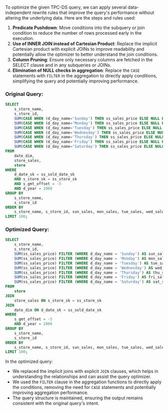 To optimize the given TPC-DS query, we can apply several data-independent rewrite rules that improve the query's performance without altering the underlying data. Here are the steps and rules used:

1. **Predicate Pushdown**: Move conditions into the subquery or join condition to reduce the number of rows processed early in the execution.
2. **Use of INNER JOIN instead of Cartesian Product**: Replace the implicit Cartesian product with explicit JOINs to improve readability and potentially allow the optimizer to better understand the join conditions.
3. **Column Pruning**: Ensure only necessary columns are fetched in the SELECT clause and in any subqueries or JOINs.
4. **Elimination of NULL checks in aggregation**: Replace the `CASE` statements with `FILTER` in the aggregation to directly apply conditions, simplifying the query and potentially improving performance.

### Original Query:
```sql
SELECT 
    s_store_name, 
    s_store_id, 
    SUM(CASE WHEN (d_day_name='Sunday') THEN ss_sales_price ELSE NULL END) AS sun_sales, 
    SUM(CASE WHEN (d_day_name='Monday') THEN ss_sales_price ELSE NULL END) AS mon_sales, 
    SUM(CASE WHEN (d_day_name='Tuesday') THEN ss_sales_price ELSE NULL END) AS tue_sales, 
    SUM(CASE WHEN (d_day_name='Wednesday') THEN ss_sales_price ELSE NULL END) AS wed_sales, 
    SUM(CASE WHEN (d_day_name='Thursday') THEN ss_sales_price ELSE NULL END) AS thu_sales, 
    SUM(CASE WHEN (d_day_name='Friday') THEN ss_sales_price ELSE NULL END) AS fri_sales, 
    SUM(CASE WHEN (d_day_name='Saturday') THEN ss_sales_price ELSE NULL END) AS sat_sales 
FROM 
    date_dim, 
    store_sales, 
    store 
WHERE 
    d_date_sk = ss_sold_date_sk 
    AND s_store_sk = ss_store_sk 
    AND s_gmt_offset = -5 
    AND d_year = 2000 
GROUP BY 
    s_store_name, 
    s_store_id 
ORDER BY 
    s_store_name, s_store_id, sun_sales, mon_sales, tue_sales, wed_sales, thu_sales, fri_sales, sat_sales 
LIMIT 100;
```

### Optimized Query:
```sql
SELECT 
    s_store_name, 
    s_store_id, 
    SUM(ss_sales_price) FILTER (WHERE d_day_name = 'Sunday') AS sun_sales, 
    SUM(ss_sales_price) FILTER (WHERE d_day_name = 'Monday') AS mon_sales, 
    SUM(ss_sales_price) FILTER (WHERE d_day_name = 'Tuesday') AS tue_sales, 
    SUM(ss_sales_price) FILTER (WHERE d_day_name = 'Wednesday') AS wed_sales, 
    SUM(ss_sales_price) FILTER (WHERE d_day_name = 'Thursday') AS thu_sales, 
    SUM(ss_sales_price) FILTER (WHERE d_day_name = 'Friday') AS fri_sales, 
    SUM(ss_sales_price) FILTER (WHERE d_day_name = 'Saturday') AS sat_sales 
FROM 
    store 
JOIN 
    store_sales ON s_store_sk = ss_store_sk 
JOIN 
    date_dim ON d_date_sk = ss_sold_date_sk 
WHERE 
    s_gmt_offset = -5 
    AND d_year = 2000 
GROUP BY 
    s_store_name, 
    s_store_id 
ORDER BY 
    s_store_name, s_store_id, sun_sales, mon_sales, tue_sales, wed_sales, thu_sales, fri_sales, sat_sales 
LIMIT 100;
```

In the optimized query:
- We replaced the implicit joins with explicit `JOIN` clauses, which helps in understanding the relationships and can assist the query optimizer.
- We used the `FILTER` clause in the aggregation functions to directly apply the conditions, removing the need for `CASE` statements and potentially improving aggregation performance.
- The query structure is maintained, ensuring the output remains consistent with the original query's intent.